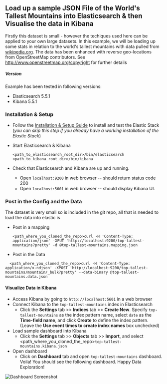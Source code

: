 ## Load up a sample JSON File of the World's Tallest Mountains into Elasticsearch & then Visualise the data in Kibana

Firstly this dataset is small - however the techiques used here can be applied to your own large datasets.
In this example, we will be loading up some stats in relation to the world's tallest mountains with data pulled from [wikipedia.org](https://en.wikipedia.org/wiki/List_of_highest_mountains_on_Earth). The data has been enhanced with reverse geo-locations from OpenStreetMap contributors. See http://www.openstreetmap.org/copyright for further details

##### Version
Example has been tested in following versions:
- Elasticsearch 5.5.1
- Kibana 5.5.1

### Installation & Setup

* Follow the [Installation & Setup Guide](https://github.com/elastic/examples/blob/master/Installation%20and%20Setup.md) to install and test the Elastic Stack (*you can skip this step if you already have a working installation of the Elastic Stack*)

* Start Elasticsearch & Kibana
  ```shell
  <path_to_elasticsearch_root_dir>/bin/elasticsearch
  <path_to_kibana_root_dir>/bin/kibana
  ```

* Check that Elasticsearch and Kibana are up and running.
  - Open `localhost:9200` in web browser -- should return status code 200
  - Open `localhost:5601` in web browser -- should display Kibana UI.

### Post in the Config and the Data 

The dataset is very small so is included in the git repo, all that is needed to load the data into elastic is 
* Post in a mapping
  ```shell
  <path_where_you_cloned_the_repo>curl -H 'Content-Type: application/json' -XPUT 'http://localhost:9200/top-tallest-mountains?pretty' -d @top-tallest-mountains.mapping.json
  ```
* Post in the Data
```shell
  <path_where_you_cloned_the_repo>curl -H 'Content-Type: application/x-ndjson' -XPOST 'http://localhost:9200/top-tallest-mountains/mountain/_bulk?pretty' --data-binary @top-tallest-mountains.data.json
  ```

#### Visualize Data in Kibana

* Access Kibana by going to `http://localhost:5601` in a web browser
* Connect Kibana to the `top-tallest-mountains` index in Elasticsearch
    * Click the **Settings** tab >> **Indices** tab >> **Create New**. Specify `top-tallest-mountains` as the index pattern name, select `date` as the **Time-field name**, and click **Create** to define the index pattern. (Leave the **Use event times to create index names** box unchecked)
* Load sample dashboard into Kibana
    * Click the **Settings** tab >> **Objects** tab >> **Import**, and select <path_where_you_cloned_the_repo>`top-tallest-mountains.kibana.json`
* Open dashboard
    * Click on **Dashboard** tab and open `top-tallest-mountains` dashboard. Voila! You should see the following dashboard. Happy Data Exploration!

![Dashboard Screenshot](https://github.com/swarmee/swarmee.datasets/raw/master/top-tallest-mountains/top-tallest-mountains.png)


